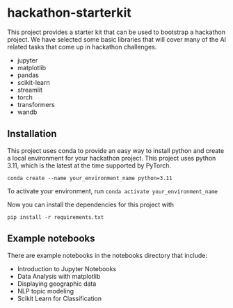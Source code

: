 # hackathon-starterkit
This project provides a starter kit that can be used to bootstrap a hackathon project. We have selected some basic libraries that will cover many of the AI related tasks that come up in hackathon challenges.

- jupyter
- matplotlib
- pandas
- scikit-learn
- streamlit
- torch
- transformers
- wandb

## Installation

This project uses conda to provide an easy way to install python and create a local environment for your hackathon project. This project uses python 3.11, which is the latest at the time supported by PyTorch.

```conda create --name your_environment_name python=3.11```

To activate your environment, run 
```conda activate your_environment_name```

Now you can install the dependencies for this project with

```pip install -r requirements.txt```

## Example notebooks

There are example notebooks in the notebooks directory that include:
- Introduction to Jupyter Notebooks
- Data Analysis with matplotlib
- Displaying geographic data
- NLP topic modeling
- Scikit Learn for Classification

